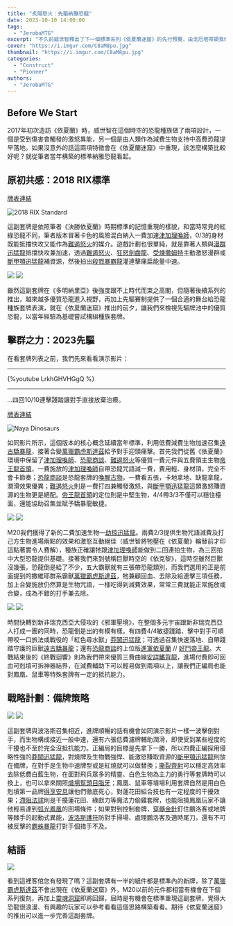 ```yaml
---
title: "炙陽怒火：先驅納雅恐龍"
date: 2023-10-10 14:00:00
tags:
  - "JerobaMTG"
excerpt: "不久前威世智釋出了下一個標準系列《依夏蘭迷窟》的先行預覽，由戈厄塔帶領我們回到恐龍初次種族化的時空。機會難得，就讓我們用先驅納雅恐龍來聊聊未來標準恐龍套牌的可能構築方向。"
cover: "https://i.imgur.com/C8aM8pu.jpg"
thumbnail: "https://i.imgur.com/C8aM8pu.jpg"
categories:
  - "Construct"
  - "Pioneer"
authors:
  - "JerobaMTG"
---
```


## Before We Start

2017年初次造訪《依夏蘭》時，威世智在這個時空的恐龍種族做了兩項設計，一個是受到傷害會觸發的激怒異能，另一個是由人類作為減費生物支持中高費恐龍提早落地。如果沒意外的話這兩項特徵會在《依夏蘭迷窟》中重現，該怎麼構築比較好呢？就從筆者當年構築的標準納雅恐龍看起。

## 原初共感：2018 RIX標準

[牌表連結](https://www.mtggoldfish.com/deck/5888647#paper)

![2018 RIX Standard](https://i.imgur.com/WHrUHTE.png)

這副套牌是依照筆者《決勝依夏蘭》時期標準的記憶重現的樣貌，和當時常見的紅綠恐龍不同，筆者版本冒著卡色的風險混白納入一費加速[津加理喚師](https://cards.scryfall.io/large/front/0/8/0891e6ef-9266-4bb9-bab7-307fde9a23c9.jpg)，0/3的身材既能抵擋快攻又能作為[難遏怒火](https://cards.scryfall.io/large/front/6/e/6e153086-3d49-4074-99b4-af54a21de822.jpg)的媒介。遊戲計劃也很單純，就是靠著人類與[漫群迅猛龍](https://cards.scryfall.io/large/front/8/5/852e6d19-eddb-459e-8b72-c50bda2af366.jpg)抵擋快攻兼加速，透過[難遏怒火](https://cards.scryfall.io/large/front/6/e/6e153086-3d49-4074-99b4-af54a21de822.jpg)、[狂怒劍齒龍](https://cards.scryfall.io/large/front/1/7/171011e9-cead-4ff0-a141-7d373e13dc53.jpg)、[受煉撒姆特](https://cards.scryfall.io/large/front/1/2/128032c2-9dc8-4695-b555-e57f22d373d0.jpg)主動激怒漫群或[斷甲顎迅猛龍](https://cards.scryfall.io/large/front/5/5/555ca308-09f4-43fd-9d42-48b70c00ce91.jpg)補資源，然後拍出[殺戮暴霸龍](https://cards.scryfall.io/large/front/b/7/b7af8342-09a0-465d-93ab-9f740a7667b5.jpg)灌連擊痛扁能量中速。

![](https://i.imgur.com/82b57zt.png)
![](https://i.imgur.com/KdqiFCp.png)

雖然這副套牌在《多明納里亞》後強度跟不上時代而束之高閣，但隨著後續系列的推出，越來越多優質恐龍進入視野，再加上先驅賽制提供了一個合適的舞台給恐龍種族套牌表演，就在《依夏蘭迷窟》推出的前夕，讓我們來檢視先驅牌池中的優質恐龍，以當年經驗為基礎嘗試構組種族套牌。

## 擊群之力：2023先驅

在看套牌列表之前，我們先來看看演示影片：

---

{%youtube LrkhGHVHGgQ %}

---

…四回10/10連擊踐踏讓對手直接放棄治療。

[牌表連結](https://www.mtggoldfish.com/deck/5644430#paper)

![Naya Dinosaurs](https://i.imgur.com/mJy7Jha.png)

如同影片所示，這個版本的核心概念延續當年標準，利用低費減費生物加速召集[遠古驕暴龍](https://cards.scryfall.io/large/front/6/8/687d3261-dfbf-4c49-986f-20117b7ab5e7.jpg)，接著合變[萬獵霸虎斯達茲](https://cards.scryfall.io/large/front/7/e/7ea65011-233b-44d1-95ec-305abfda8f34.jpg)給予對手迎頭痛擊。首先我們從舊《依夏蘭》環境中保留了[津加理喚師](https://cards.scryfall.io/large/front/0/8/0891e6ef-9266-4bb9-bab7-307fde9a23c9.jpg)、[恐龍商談](https://cards.scryfall.io/large/front/e/c/ec209386-fd27-45ba-8b27-e73e29dc6daf.jpg)、[難遏怒火](https://cards.scryfall.io/large/front/6/e/6e153086-3d49-4074-99b4-af54a21de822.jpg)等優質一費元件與五費領主生物[帝王龍首領](https://cards.scryfall.io/large/front/9/1/91a3784c-1c1f-4f30-af62-04ae946ecdd1.jpg)，一費施放的[津加理喚師](https://cards.scryfall.io/large/front/0/8/0891e6ef-9266-4bb9-bab7-307fde9a23c9.jpg)自帶恐龍咒語減一費，費用輕、身材頂，完全不會卡節奏；[恐龍商談](https://cards.scryfall.io/large/front/e/c/ec209386-fd27-45ba-8b27-e73e29dc6daf.jpg)是恐龍套牌的[喚醒古物](https://cards.scryfall.io/large/front/9/b/9b0ef635-3642-484a-beb9-d977e6cca9aa.jpg)，一費看五張，卡地拿地、缺龍拿龍，潤滑效果優異；[難遏怒火](https://cards.scryfall.io/large/front/6/e/6e153086-3d49-4074-99b4-af54a21de822.jpg)則是一費打四兼觸發激怒，與[斷甲顎迅猛龍](https://cards.scryfall.io/large/front/5/5/555ca308-09f4-43fd-9d42-48b70c00ce91.jpg)這類激怒賺資源的生物更是絕配。[帝王龍首領](https://cards.scryfall.io/large/front/9/1/91a3784c-1c1f-4f30-af62-04ae946ecdd1.jpg)的定位則是中堅生物，4/4帶3/3不僅可以穩住檯面，還能協助召集並賦予驕暴龍敏捷。

![](https://i.imgur.com/lz8HNB7.png)
![](https://i.imgur.com/fBIaTpG.png)

M20我們獲得了新的二費加速生物—[劫掠迅猛龍](https://cards.scryfall.io/large/front/f/5/f57f170e-9850-4067-ad4d-a44245f9e21d.jpg)。兩費2/3提供生物咒語減費及打己方生物進場兩點的效果和激怒互動絕佳（威世智將牠壓在《依夏蘭》輪替前才印這點著實令人費解），種族正確讓牠跟[津加理喚師](https://cards.scryfall.io/large/front/0/8/0891e6ef-9266-4bb9-bab7-307fde9a23c9.jpg)能做到二回連拍生物，為三回拍中大型恐龍提供基礎。接著我們來到號稱巨獸時空的《依克黎》，這時空雖然巨獸沒幾張，恐龍倒是給了不少，五大霸獸就有三張帶恐龍類別，而我們選用的正是前面提到的撒維耶群系霸獸[萬獵霸虎斯達茲](https://cards.scryfall.io/large/front/7/e/7ea65011-233b-44d1-95ec-305abfda8f34.jpg)，牠兼顧回血、去除及給連擊三項任務，加上合變施放仍然算是生物咒語，一樣吃得到減費效果，常常三費就能正常施放或合變，成為不錯的打手兼去除。

![](https://i.imgur.com/5GUDS2d.png)
![](https://i.imgur.com/Ms7gOGN.png)

時間快轉到新非瑞克西亞大侵攻的《邪軍壓境》，在整個多元宇宙跟新非瑞克西亞人打成一團的同時，恐龍倒是出的有模有樣。有四費4/4敏捷踐踏、擊中對手可順帶咬一口旅法或戰役的「紅色尋水獸」[莽闖迅猛龍](https://cards.scryfall.io/large/front/6/4/64b80ddb-ce55-4ebc-b587-77843abc8bad.jpg)；可透過召集快速落地、自帶踐踏守護的巨獸[遠古驕暴龍](https://cards.scryfall.io/large/front/6/8/687d3261-dfbf-4c49-986f-20117b7ab5e7.jpg)；還有[恐龍商談](https://cards.scryfall.io/large/front/e/c/ec209386-fd27-45ba-8b27-e73e29dc6daf.jpg)的上位版[進軍依夏蘭](https://cards.scryfall.io/large/front/f/a/fa20fc16-e106-4953-ace4-5ac9c7fec97b.jpg) // [好鬥帝王龍](https://cards.scryfall.io/large/back/f/a/fa20fc16-e106-4953-ace4-5ac9c7fec97b.jpg)。大戰結束後的《終戰迴響》則為我們帶來優質三費曲線[安詳鰭背龍](https://cards.scryfall.io/large/front/5/b/5b647377-d47e-4630-8ccc-933ef6127880.jpg)，進場付費即可回血可剋墳可拆神器結界，在減費輔助下可以輕易做到兩項以上，讓我們正編局也能對鳳凰、鼠車等特殊套牌有一定的抵抗能力。

## 戰略計劃：備牌策略

![](https://i.imgur.com/tKjBQbN.png)
![](https://i.imgur.com/3wnEf6m.png)

這副套牌與波洛斯召集相近，進牌順暢的話有機會如同演示影片一樣一波擊倒對手，而生物構成接近一般中速，還有六張低費濾牌輔助潤滑，即使受到某些程度的干擾也不至於完全沒抵抗能力。正編局的目標是先拿下一勝，所以四費正編採用侵略性強的[莽闖迅猛龍](https://cards.scryfall.io/large/front/6/4/64b80ddb-ce55-4ebc-b587-77843abc8bad.jpg)，對燒牌及生物戰強悍、能激怒賺取資源的[斷甲顎迅猛龍](https://cards.scryfall.io/large/front/5/5/555ca308-09f4-43fd-9d42-48b70c00ce91.jpg)則放在備牌，在對手是生物中速牌型或是紅燒就可以做替換；[撕裂齊射](https://cards.scryfall.io/large/front/6/7/67e63d10-17e5-4dcd-9721-b54f341e33c1.jpg)可以穩定高效率去除低費白藍生物，在面對飛兵眾多的精靈、白色生物為主力的勇行等套牌時可以換上，也可以拿來關照[熾場幫頭目脂牙](https://cards.scryfall.io/large/front/5/6/56e29714-0eca-4f56-8f06-99b9cc926fbf.jpg)；鳳凰、鼠車等墳場利用套牌自然是用白色剋墳第一品牌[得享安息](https://cards.scryfall.io/large/front/7/d/7d8c6e22-f0ca-45bc-b251-f195feb28361.jpg)讓他們徹底死心，對蓮花田組合技也有一定程度的干擾效果；[滯阻法球](https://cards.scryfall.io/large/front/c/f/cf3349de-7072-4b6d-8d5a-9c7bb3726fe1.jpg)則是干擾蓮花田、綠獻力等魔法力偷雞套牌，也能阻撓鳳凰玩家不讓他輕易達到[弧光鳳凰](https://cards.scryfall.io/large/front/a/1/a151f204-f3a6-4241-8ff7-a6ddf757e9db.jpg)的回場條件；如果對到控制套牌，[穿髓金針](https://cards.scryfall.io/large/front/e/f/ef4ecff2-49e9-468f-81f0-5acb596055a4.jpg)釘住鵬洛客或地牌等棘手的起動式異能，[波洛斯護符](https://cards.scryfall.io/large/front/9/2/925eea4b-1660-49b5-80ee-094b490f7ef8.jpg)防對手掃場、處理鵬洛客及適時尾刀，還有不可被反擊的[霸蛛暴龍](https://cards.scryfall.io/large/front/0/f/0fb52b44-da5f-4f7a-a6c2-7924b855e051.jpg)打對手個措手不及。

## 結語

![](https://i.imgur.com/S6sNfEp.png)

看到這裡客倌您有發現了嗎？這副套牌有一半的組件都是標準內的新牌，除了[萬獵霸虎斯達茲](https://cards.scryfall.io/large/front/7/e/7ea65011-233b-44d1-95ec-305abfda8f34.jpg)不會出現在《依夏蘭迷窟》外，M20以前的元件都相當有機會在下個系列復刻，再加上[靈魂洞窟](https://cards.scryfall.io/large/front/3/9/3977a2f0-5949-460a-aab4-2e79d7aa031d.jpg)即將回歸，屆時是有機會在標準重現這副套牌，覺得大恐龍很浪漫、有興趣的玩家可以參考看看這個思路構築看看。期待《依夏蘭迷窟》的推出可以進一步完善這副套牌。
